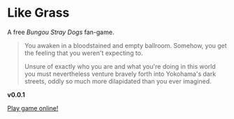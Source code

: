 # Like Grass
A free _Bungou Stray Dogs_ fan-game.

> You awaken in a bloodstained and empty ballroom. Somehow, you get the feeling that you weren't expecting to.
> 
> Unsure of exactly who you are and what you're doing in this world you must nevertheless venture bravely forth into Yokohama's dark streets, oddly so much more dilapidated than you ever imagined.

**v0.0.1**

[Play game online!](https://treatster.github.io/likegrass/)
